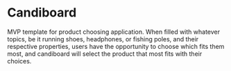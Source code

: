 # Candiboard
MVP template for product choosing application. When filled with whatever topics, be it running shoes, headphones, or fishing poles, and their respective properties, users have the opportunity to choose which fits them most, and candiboard will select the product that most fits with their choices. 
